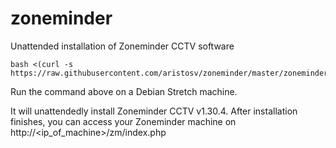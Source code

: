 # zoneminder
Unattended installation of Zoneminder CCTV software
```
bash <(curl -s https://raw.githubusercontent.com/aristosv/zoneminder/master/zoneminder)
```
Run the command above on a Debian Stretch machine.

It will unattendedly install Zoneminder CCTV v1.30.4. After installation finishes, you can access your Zoneminder machine on http://<ip_of_machine>/zm/index.php
